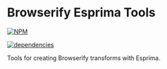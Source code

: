 # Browserify Esprima Tools

[![NPM](https://nodei.co/npm/browserify-esprima-tools.png)](https://github.com/bholloway/browserify-esprima-tools)

[![dependencies](https://david-dm.org/bholloway/browserify-esprima-tools.svg)](https://github.com/bholloway/browserify-esprima-tools)

Tools for creating Browserify transforms with Esprima.

